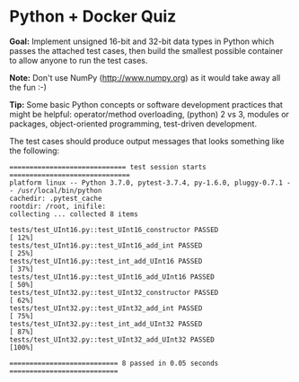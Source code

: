 Python + Docker Quiz
====================

**Goal:** Implement unsigned 16-bit and 32-bit data types in Python which passes the attached test cases, then build the smallest possible container to allow anyone to run the test cases.

**Note:** Don't use NumPy (http://www.numpy.org) as it would take away all the fun :-)

**Tip:** Some basic Python concepts or software development practices that might be helpful: operator/method overloading, (python) 2 vs 3, modules or packages, object-oriented programming, test-driven development.

The test cases should produce output messages that looks something like the following:

```
============================= test session starts ==============================
platform linux -- Python 3.7.0, pytest-3.7.4, py-1.6.0, pluggy-0.7.1 -- /usr/local/bin/python
cachedir: .pytest_cache
rootdir: /root, inifile:
collecting ... collected 8 items

tests/test_UInt16.py::test_UInt16_constructor PASSED                     [ 12%]
tests/test_UInt16.py::test_UInt16_add_int PASSED                         [ 25%]
tests/test_UInt16.py::test_int_add_UInt16 PASSED                         [ 37%]
tests/test_UInt16.py::test_UInt16_add_UInt16 PASSED                      [ 50%]
tests/test_UInt32.py::test_UInt32_constructor PASSED                     [ 62%]
tests/test_UInt32.py::test_UInt32_add_int PASSED                         [ 75%]
tests/test_UInt32.py::test_int_add_UInt32 PASSED                         [ 87%]
tests/test_UInt32.py::test_UInt32_add_UInt32 PASSED                      [100%]

=========================== 8 passed in 0.05 seconds ===========================
```
